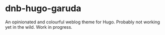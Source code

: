 # dnb-hugo-garuda

An opinionated and colourful weblog theme for Hugo. Probably not working yet in the wild. Work in progress.
